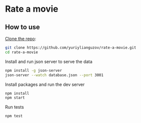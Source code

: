 # Rate a movie

## How to use

[Clone the repo](https://github.com/yuriylianguzov/rate-a-movie):

```bash
git clone https://github.com/yuriylianguzov/rate-a-movie.git
cd rate-a-movie
```

Install and run json server to serve the data

```bash
npm install -g json-server
json-server --watch database.json --port 3001
```

Install packages and run the dev server

```bash
npm install
npm start
```

Run tests

```bash
npm test
```